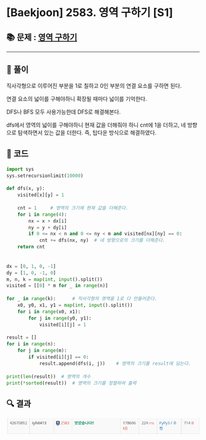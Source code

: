 # [Baekjoon] 2583. 영역 구하기 [S1]

## 📚 문제 : [영역 구하기](https://www.acmicpc.net/problem/2583)

---

## 📖 풀이

직사각형으로 이루어진 부분을 1로 칠하고 0인 부분의 연결 요소를 구하면 된다.

연결 요소의 넓이를 구해야하니 확장될 때마다 넓이를 기억한다.

DFS나 BFS 모두 사용가능한데 DFS로 해결해본다.

dfs에서 영역의 넓이를 구해야하니 현재 값을 더해줘야 하니 cnt에 1을 더하고, 네 방향으로 탐색하면서 있는 값을 더한다. 즉, 탑다운 방식으로 해결하였다.

## 📒 코드

```python
import sys
sys.setrecursionlimit(10000)

def dfs(x, y):
    visited[x][y] = 1

    cnt = 1     # 영역의 크기에 현재 값을 더해준다.
    for i in range(4):
        nx = x + dx[i]
        ny = y + dy[i]       
        if 0 <= nx < n and 0 <= ny < m and visited[nx][ny] == 0:
            cnt += dfs(nx, ny)  # 네 방향으로의 크기를 더해준다.
    return cnt


dx = [0, 1, 0, -1]
dy = [1, 0, -1, 0]
m, n, k = map(int, input().split())
visited = [[0] * m for _ in range(n)]

for _ in range(k):      # 직사각형의 영역을 1로 다 만들어준다.
    x0, y0, x1, y1 = map(int, input().split())
    for i in range(x0, x1):
        for j in range(y0, y1):
            visited[i][j] = 1

result = []
for i in range(n):
    for j in range(m):
        if visited[i][j] == 0:
            result.append(dfs(i, j))    # 영역의 크기를 result에 담는다.

print(len(result))  # 영역의 개수
print(*sorted(result))  # 영역의 크기를 정렬하여 출력
```

## 🔍 결과

![image-20220430195732226](README.assets/image-20220430195732226.png)